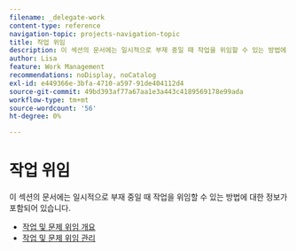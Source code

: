 ```yaml
---
filename: _delegate-work
content-type: reference
navigation-topic: projects-navigation-topic
title: 작업 위임
description: 이 섹션의 문서에는 일시적으로 부재 중일 때 작업을 위임할 수 있는 방법에 대한 정보가 포함되어 있습니다.
author: Lisa
feature: Work Management
recommendations: noDisplay, noCatalog
exl-id: e449366e-3bfa-4710-a597-91de404112d4
source-git-commit: 49bd393af77a67aa1e3a443c4189569178e99ada
workflow-type: tm+mt
source-wordcount: '56'
ht-degree: 0%

---
```


# 작업 위임

이 섹션의 문서에는 일시적으로 부재 중일 때 작업을 위임할 수 있는 방법에 대한 정보가 포함되어 있습니다.

* [작업 및 문제 위임 개요](../../manage-work/delegate-work/delegate-work-overview.md)
* [작업 및 문제 위임 관리](../../manage-work/delegate-work/how-to-delegate-work.md)
